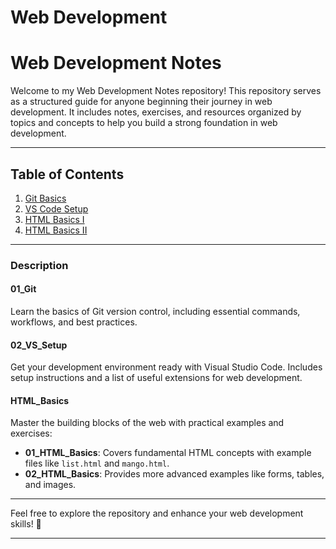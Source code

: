 # Web Development


# Web Development Notes  

Welcome to my Web Development Notes repository! This repository serves as a structured guide for anyone beginning their journey in web development. It includes notes, exercises, and resources organized by topics and concepts to help you build a strong foundation in web development.

---

## Table of Contents  

1. [Git Basics](/01_Git/README.md)  
2. [VS Code Setup](/02_VS_Setup/extentions.md)  
3. [HTML Basics I](/HTML_Basics/01_HTML_Basics/README.md)
4. [HTML Basics II](/HTML_Basics/02_HTML_Basics/README.md)

    

---



### Description  

#### 01_Git  
Learn the basics of Git version control, including essential commands, workflows, and best practices.  

#### 02_VS_Setup  
Get your development environment ready with Visual Studio Code. Includes setup instructions and a list of useful extensions for web development.  

#### HTML_Basics  
Master the building blocks of the web with practical examples and exercises:  
- **01_HTML_Basics**: Covers fundamental HTML concepts with example files like `list.html` and `mango.html`.  
- **02_HTML_Basics**: Provides more advanced examples like forms, tables, and images.  

---

Feel free to explore the repository and enhance your web development skills! 🎉  

---  
